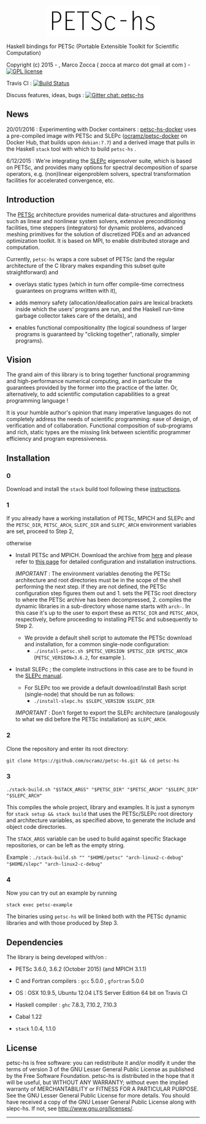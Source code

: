 <p align="center">
  <a href="https://github.com/ocramz/petsc-hs">
    <img src="https://github.com/ocramz/petsc-hs/blob/master/doc/img/logo.jpg" />
  </a>
</p>




Haskell bindings for PETSc (Portable Extensible Toolkit for Scientific Computation)

Copyright (c) 2015 - , Marco Zocca ( zocca at marco dot gmail at com ) - [![GPL license](https://img.shields.io/badge/license-GPL-blue.svg)](https://github.com/ocramz/petsc-hs/blob/master/LICENSE)

Travis CI : [![Build Status](https://travis-ci.org/ocramz/petsc-hs.svg?branch=master)](https://travis-ci.org/ocramz/petsc-hs)

Discuss features, ideas, bugs : [![Gitter chat: petsc-hs](https://badges.gitter.im/Join%20Chat.svg)](https://gitter.im/ocramz/petsc-hs?utm_source=badge&utm_medium=badge&utm_campaign=pr-badge&utm_content=badge)


## News

20/01/2016 : Experimenting with Docker containers : [petsc-hs-docker](https://github.com/ocramz/petsc-hs-docker) uses a pre-compiled image with PETSc and SLEPc  ([ocramz/petsc-docker](https://hub.docker.com/r/ocramz/petsc-docker/) on Docker Hub, that builds upon `debian:7.7`) and a derived image that pulls in the Haskell `stack` tool with which to build `petsc-hs` . 


6/12/2015 : We're integrating the [SLEPc](http://slepc.upv.es/) eigensolver suite, which is based on PETSc, and provides many options for spectral decomposition of sparse operators, e.g. (non)linear eigenproblem solvers, spectral transformation facilities for accelerated convergence, etc. 



## Introduction

The [PETSc](http://www.mcs.anl.gov/petsc/) architecture provides numerical data-structures and algorithms such as linear and nonlinear system solvers, extensive preconditioning facilities, time steppers (integrators) for dynamic problems, advanced meshing primitives for the solution of discretized PDEs and an advanced optimization toolkit. It is based on MPI, to enable distributed storage and computation.

Currently, `petsc-hs` wraps a core subset of PETSc (and the regular architecture of the C library makes expanding this subset quite straightforward) and 

* overlays static types (which in turn offer compile-time correctness guarantees on programs written with it),

* adds memory safety (allocation/deallocation pairs are lexical brackets inside which the users' programs are run, and the Haskell run-time garbage collector takes care of the details), and  

* enables functional compositionality (the logical soundness of larger programs is guaranteed by "clicking together", rationally, simpler programs).
  


## Vision

The grand aim of this library is to bring together functional programming and high-performance numerical computing, and in particular the guarantees provided by the former into the practice of the latter. Or, alternatively, to add scientific computation capabilities to a great programming language !

It is your humble author's opinion that many imperative languages do not completely address the needs of scientific programming: ease of design, of verification and of collaboration. 
Functional composition of sub-programs and rich, static types are the missing link between scientific programmer efficiency and program expressiveness.
 




## Installation


### 0 

Download and install the `stack` build tool following these [instructions](http://docs.haskellstack.org/en/stable/README.html). 

### 1

If you already have a working installation of PETSc, MPICH and SLEPc and the `PETSC_DIR`, `PETSC_ARCH`, `SLEPC_DIR` and `SLEPC_ARCH` environment variables are set, proceed to Step 2,

otherwise

* Install PETSc and MPICH. Download the archive from [here](http://www.mcs.anl.gov/petsc/download/index.html) and please refer to [this page](http://www.mcs.anl.gov/petsc/documentation/installation.html) for detailed configuration and installation instructions.

    _IMPORTANT_ : The environment variables denoting the PETSc architecture and root directories must be in the scope of the shell performing the next step. If they are not defined, the PETSc configuration step figures them out and  1. sets the PETSc root directory to where the PETSc archive has been decompressed, 2. compiles the dynamic libraries in a sub-directory whose name starts with `arch-`. In this case it's up to the user to export these as `PETSC_DIR` and `PETSC_ARCH`, respectively, before proceeding to installing PETSc and subsequently to Step 2.

    * We provide a default shell script to automate the PETSc download and installation, for a common single-node configuration: 
        - `./install-petsc.sh $PETSC_VERSION $PETSC_DIR $PETSC_ARCH` (`PETSC_VERSION=3.6.2`, for example ).



* Install SLEPc ; the complete instructions in this case are to be found in the [SLEPc manual](http://slepc.upv.es/documentation/slepc.pdf). 
    * For SLEPc too we provide a default download/install Bash script (single-node) that should be run as follows:
        - `./install-slepc.hs $SLEPC_VERSION $SLEPC_DIR`

    _IMPORTANT_ : Don't forget to export the SLEPc architecture (analogously to what we did before the PETSc installation) as `SLEPC_ARCH`.


### 2 

Clone the repository and enter its root directory: 

    git clone https://github.com/ocramz/petsc-hs.git && cd petsc-hs


### 3 

    ./stack-build.sh "$STACK_ARGS" "$PETSC_DIR" "$PETSC_ARCH" "$SLEPC_DIR" "$SLEPC_ARCH"

This compiles the whole project, library and examples. 
It is just a synonym for `stack setup && stack build` that uses the PETSc/SLEPc root directory and architecture variables, as specified above, to generate the include and object code directories.

The `STACK_ARGS` variable can be used to build against specific Stackage repositories, or can be left as the empty string.

Example : `./stack-build.sh "" "$HOME/petsc" "arch-linux2-c-debug" "$HOME/slepc" "arch-linux2-c-debug"`


### 4 

Now you can try out an example by running 

    stack exec petsc-example 

The binaries using `petsc-hs` will be linked both with the PETSc dynamic libraries and with those produced by Step 3.



## Dependencies 

The library is being developed with/on :

* PETSc 3.6.0, 3.6.2 (October 2015) (and MPICH 3.1.1)

* C and Fortran compilers : `gcc` 5.0.0 , `gfortran` 5.0.0

* OS : OSX 10.9.5, Ubuntu 12.04 LTS Server Edition 64 bit on Travis CI

* Haskell compiler : `ghc` 7.8.3, 7.10.2, 7.10.3 

* Cabal 1.22

* `stack` 1.0.4, 1.1.0









## License

petsc-hs is free software: you can redistribute it and/or modify it under the
terms of version 3 of the GNU Lesser General Public License as published by
the Free Software Foundation.
petsc-hs is distributed in the hope that it will be useful, but WITHOUT ANY
WARRANTY; without even the implied warranty of MERCHANTABILITY or FITNESS
FOR A PARTICULAR PURPOSE. See the GNU Lesser General Public License for
more details.
You should have received a copy of the GNU Lesser General Public License
along with slepc-hs. If not, see <http://www.gnu.org/licenses/>.
- - - - - - - - - - - - - - - - - - - - - - - - - - - - - - - - - - - - - -
